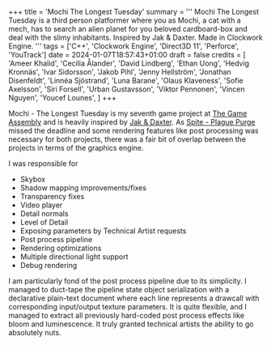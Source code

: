 +++
title = 'Mochi The Longest Tuesday'
summary = '''
Mochi The Longest Tuesday is a third person platformer where you as Mochi, a cat with a mech, has to search an alien planet for you beloved cardboard-box and deal with the slimy inhabitants. Inspired by Jak & Daxter. Made in Clockwork Engine.
'''
tags = ['C++', 'Clockwork Engine', 'Direct3D 11', 'Perforce', 'YouTrack']
date = 2024-01-07T18:57:43+01:00
draft = false
credits = [
    'Ameer Khalid',
    'Cecilia Ålander',
    'David Lindberg',
    'Ethan Uong',
    'Hedvig Kronnäs',
    'Ivar Sidorsson',
    'Jakob Pihl',
    'Jenny Hellström',
    'Jonathan Disenfeldt',
    'Linnéa Sjöstrand',
    'Luna Barane',
    'Olaus Klaveness',
    'Sofie Axelsson',
    'Siri Forsell',
    'Urban Gustavsson',
    'Viktor Pennonen',
    'Vincen Nguyen',
    'Youcef Lounes',
]
+++

Mochi - The Longest Tuesday is my seventh game project at [The Game Assembly](https://thegameassembly.com) and is 
heavily inspired by [Jak & Daxter](https://en.wikipedia.org/wiki/Jak_and_Daxter). As [Spite - Plague Purge](../spite-plague-purge/)
missed the deadline and some rendering features like post processing was necessary for both projects, there was a fair
bit of overlap between the projects in terms of the graphics engine.

I was responsible for
* Skybox
* Shadow mapping improvements/fixes
* Transparency fixes
* Video player
* Detail normals
* Level of Detail
* Exposing parameters by Technical Artist requests
* Post process pipeline
* Rendering optimizations
* Multiple directional light support
* Debug rendering

I am particularly fond of the post process pipeline due to its simplicity. I managed to duct-tape the pipeline state object serialization
with a declarative plain-text document where each line represents a drawcall with corresponding input/output texture parameters. It is
quite flexible, and I managed to extract all previously hard-coded post process effects like bloom and luminescence. It truly granted
technical artists the ability to go absolutely nuts.